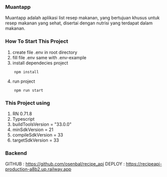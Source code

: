 ### Muantapp

Muantapp adalah aplikasi list resep makanan, yang bertujuan khusus untuk resep makanan yang sehat, disertai dengan nutrisi yang terdapat dalam makanan.

### How To Start This Project

1. create file .env in root directory
2. fill file .env same with .env-example
3. install dependecies project

```
    npm install
```

4. run project

```
    npm run start
```

### This Project using

1. RN 0.71.8
2. Typescript
3. buildToolsVersion = "33.0.0"
4. minSdkVersion = 21
5. compileSdkVersion = 33
6. targetSdkVersion = 33

### Backend

GITHUB : https://github.com/osenbal/recipe_api
DEPLOY : https://recipeapi-production-a8b2.up.railway.app
